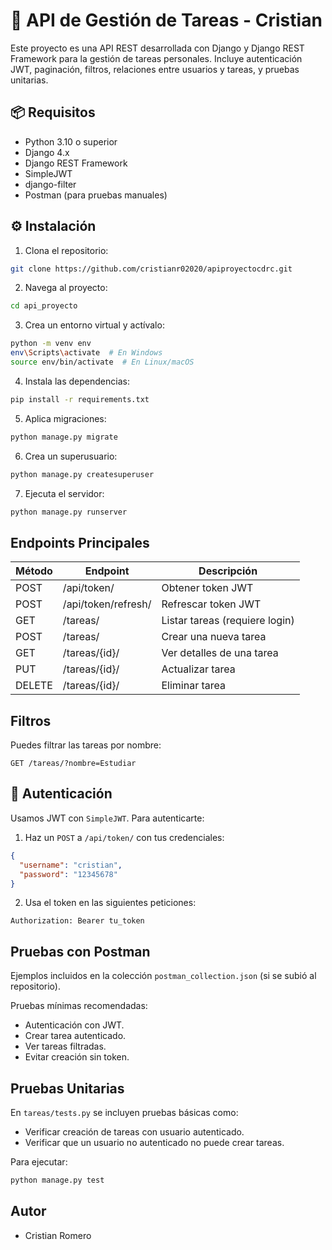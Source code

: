 # 📌 API de Gestión de Tareas - Cristian

Este proyecto es una API REST desarrollada con Django y Django REST Framework para la gestión de tareas personales. Incluye autenticación JWT, paginación, filtros, relaciones entre usuarios y tareas, y pruebas unitarias.

## 📦 Requisitos

- Python 3.10 o superior
- Django 4.x
- Django REST Framework
- SimpleJWT
- django-filter
- Postman (para pruebas manuales)

## ⚙️ Instalación

1. Clona el repositorio:
```bash
git clone https://github.com/cristianr02020/apiproyectocdrc.git
```

2. Navega al proyecto:
```bash
cd api_proyecto
```

3. Crea un entorno virtual y actívalo:
```bash
python -m venv env
env\Scripts\activate  # En Windows
source env/bin/activate  # En Linux/macOS
```

4. Instala las dependencias:
```bash
pip install -r requirements.txt
```

5. Aplica migraciones:
```bash
python manage.py migrate
```

6. Crea un superusuario:
```bash
python manage.py createsuperuser
```

7. Ejecuta el servidor:
```bash
python manage.py runserver
```

## Endpoints Principales

| Método | Endpoint            | Descripción                       |
|--------|---------------------|-----------------------------------|
| POST   | /api/token/         | Obtener token JWT                 |
| POST   | /api/token/refresh/ | Refrescar token JWT               |
| GET    | /tareas/            | Listar tareas (requiere login)    |
| POST   | /tareas/            | Crear una nueva tarea             |
| GET    | /tareas/{id}/       | Ver detalles de una tarea         |
| PUT    | /tareas/{id}/       | Actualizar tarea                  |
| DELETE | /tareas/{id}/       | Eliminar tarea                    |

## Filtros

Puedes filtrar las tareas por nombre:
```
GET /tareas/?nombre=Estudiar
```

## 🔐 Autenticación

Usamos JWT con `SimpleJWT`. Para autenticarte:

1. Haz un `POST` a `/api/token/` con tus credenciales:
```json
{
  "username": "cristian",
  "password": "12345678"
}
```

2. Usa el token en las siguientes peticiones:
```
Authorization: Bearer tu_token
```

## Pruebas con Postman

Ejemplos incluidos en la colección `postman_collection.json` (si se subió al repositorio).

Pruebas mínimas recomendadas:
- Autenticación con JWT.
- Crear tarea autenticado.
- Ver tareas filtradas.
- Evitar creación sin token.

## Pruebas Unitarias

En `tareas/tests.py` se incluyen pruebas básicas como:

- Verificar creación de tareas con usuario autenticado.
- Verificar que un usuario no autenticado no puede crear tareas.

Para ejecutar:
```bash
python manage.py test
```

## Autor

- Cristian Romero 
